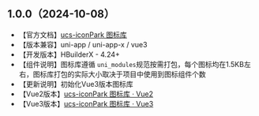 ## 1.0.0（2024-10-08）
- 【官方文档】[ucs-iconPark 图标库](https://ucs.cloudsimpler.com/library/ucs-iconPark)
- 【版本兼容】uni-app / uni-app-x / vue3
- 【开发版本】HBuilderX - 4.24+
- 【组件说明】图标库遵循 `uni_modules`规范按需打包，每个图标均在1.5KB左右，图标库打包的实际大小取决于项目中使用到图标组件个数
- 【更新说明】初始化Vue3版本图标库
- 【Vue2版本】[ucs-iconPark 图标库 · Vue2](https://ext.dcloud.net.cn/plugin?name=ucs-iconPark)
- 【Vue3版本】[ucs-iconPark 图标库 · Vue3](https://ext.dcloud.net.cn/plugin?name=ucs-icon-park)
